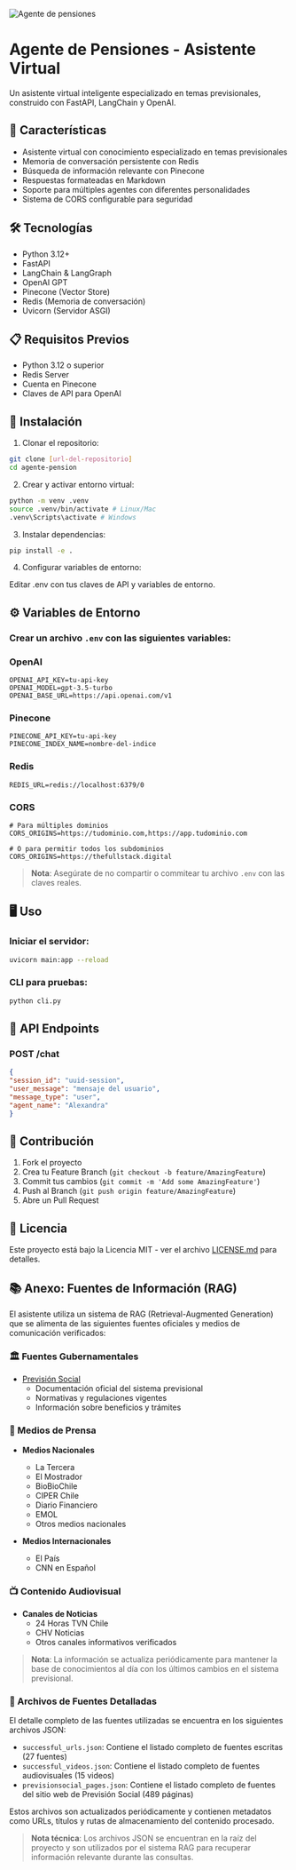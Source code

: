 ![Agente de pensiones](https://general-images-bucket.s3.sa-east-1.amazonaws.com/agente_pensiones.webp)

# Agente de Pensiones - Asistente Virtual

Un asistente virtual inteligente especializado en temas previsionales, construido con FastAPI, LangChain y OpenAI.

## 🌟 Características

- Asistente virtual con conocimiento especializado en temas previsionales
- Memoria de conversación persistente con Redis
- Búsqueda de información relevante con Pinecone
- Respuestas formateadas en Markdown
- Soporte para múltiples agentes con diferentes personalidades
- Sistema de CORS configurable para seguridad

## 🛠️ Tecnologías

- Python 3.12+
- FastAPI
- LangChain & LangGraph
- OpenAI GPT
- Pinecone (Vector Store)
- Redis (Memoria de conversación)
- Uvicorn (Servidor ASGI)

## 📋 Requisitos Previos

- Python 3.12 o superior
- Redis Server
- Cuenta en Pinecone
- Claves de API para OpenAI

## 🚀 Instalación

1. Clonar el repositorio:

```bash
git clone [url-del-repositorio]
cd agente-pension
```

2. Crear y activar entorno virtual:

```bash
python -m venv .venv
source .venv/bin/activate # Linux/Mac
.venv\Scripts\activate # Windows
```

3. Instalar dependencias:

```bash
pip install -e .
```

4. Configurar variables de entorno:

Editar .env con tus claves de API y variables de entorno.

## ⚙️ Variables de Entorno

### Crear un archivo `.env` con las siguientes variables:

### OpenAI

```env
OPENAI_API_KEY=tu-api-key
OPENAI_MODEL=gpt-3.5-turbo
OPENAI_BASE_URL=https://api.openai.com/v1
```

### Pinecone

```env
PINECONE_API_KEY=tu-api-key
PINECONE_INDEX_NAME=nombre-del-indice
```

### Redis

```env
REDIS_URL=redis://localhost:6379/0
```

### CORS

```env
# Para múltiples dominios
CORS_ORIGINS=https://tudominio.com,https://app.tudominio.com

# O para permitir todos los subdominios
CORS_ORIGINS=https://thefullstack.digital
```

> **Nota**: Asegúrate de no compartir o commitear tu archivo `.env` con las claves reales.

## 🖥️ Uso

### Iniciar el servidor:

```bash
uvicorn main:app --reload
```

### CLI para pruebas:

```bash
python cli.py
```

## 📝 API Endpoints

### POST /chat

```json
{
"session_id": "uuid-session",
"user_message": "mensaje del usuario",
"message_type": "user",
"agent_name": "Alexandra"
}
```

## 👥 Contribución

1. Fork el proyecto
2. Crea tu Feature Branch (`git checkout -b feature/AmazingFeature`)
3. Commit tus cambios (`git commit -m 'Add some AmazingFeature'`)
4. Push al Branch (`git push origin feature/AmazingFeature`)
5. Abre un Pull Request

## 📄 Licencia

Este proyecto está bajo la Licencia MIT - ver el archivo [LICENSE.md](LICENSE.md) para detalles.

## 📚 Anexo: Fuentes de Información (RAG)

El asistente utiliza un sistema de RAG (Retrieval-Augmented Generation) que se alimenta de las siguientes fuentes oficiales y medios de comunicación verificados:

### 🏛️ Fuentes Gubernamentales

- [Previsión Social](https://previsionsocial.gob.cl)
  - Documentación oficial del sistema previsional
  - Normativas y regulaciones vigentes
  - Información sobre beneficios y trámites

### 📰 Medios de Prensa

- **Medios Nacionales**
  - La Tercera
  - El Mostrador
  - BioBioChile
  - CIPER Chile
  - Diario Financiero
  - EMOL
  - Otros medios nacionales

- **Medios Internacionales**
  - El País
  - CNN en Español

### 📺 Contenido Audiovisual

- **Canales de Noticias**
  - 24 Horas TVN Chile
  - CHV Noticias
  - Otros canales informativos verificados

> **Nota**: La información se actualiza periódicamente para mantener la base de conocimientos al día con los últimos cambios en el sistema previsional.

### 📁 Archivos de Fuentes Detalladas

El detalle completo de las fuentes utilizadas se encuentra en los siguientes archivos JSON:

- `successful_urls.json`: Contiene el listado completo de fuentes escritas (27 fuentes)
- `successful_videos.json`: Contiene el listado completo de fuentes audiovisuales (15 videos)
- `previsionsocial_pages.json`: Contiene el listado completo de fuentes del sitio web de Previsión Social (489 páginas)

Estos archivos son actualizados periódicamente y contienen metadatos como URLs, títulos y rutas de almacenamiento del contenido procesado.

> **Nota técnica**: Los archivos JSON se encuentran en la raíz del proyecto y son utilizados por el sistema RAG para recuperar información relevante durante las consultas.
